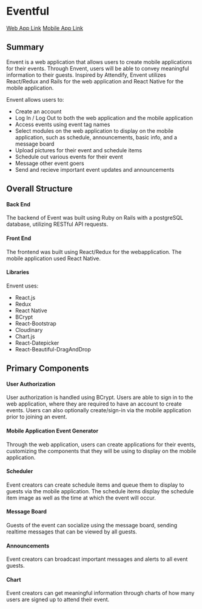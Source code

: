 # Eventful
[Web App Link](www.envent.herokuapp.com)
[Mobile App Link](emulator.thing)
## Summary

Envent is a web application that allows users to create mobile applications for their events. Through Envent, users will be able to convey meaningful information to their guests. Inspired by Attendify, Envent utilizes React/Redux and Rails for the web application and React Native for the mobile application. 

Envent allows users to:

* Create an account 
* Log In / Log Out to both the web application and the mobile application 
* Access events using event tag names 
* Select modules on the web application to display on the mobile application, such as schedule, announcements, basic info, and a message board
* Upload pictures for their event and schedule items 
* Schedule out various events for their event 
* Message other event goers 
* Send and recieve important event updates and announcements

## Overall Structure 

#### Back End
The backend of Event was built using Ruby on Rails with a postgreSQL database, utilizing RESTful API requests. 

#### Front End
The frontend was built using React/Redux for the webapplication. The mobile application used React Native. 

#### Libraries 
Envent uses:
* React.js
* Redux
* React Native 
* BCrypt
* React-Bootstrap
* Cloudinary 
* Chart.js
* React-Datepicker 
* React-Beautiful-DragAndDrop

## Primary Components 

#### User Authorization 
User authorization is handled using BCrypt. Users are able to sign in to the web application, where they are required to have an account to create events. Users can also optionally create/sign-in via the mobile application prior to joining an event. 

#### Mobile Application Event Generator
Through the web application, users can create applications for their events, customizing the components that they will be using to display on the mobile application. 

#### Scheduler
Event creators can create schedule items and queue them to display to guests via the mobile application. The schedule items display the schedule item image as well as the time at which the event will occur. 


#### Message Board
Guests of the event can socialize using the message board, sending realtime messages that can be viewed by all guests. 

#### Announcements
Event creators can broadcast important messages and alerts to all event guests.

#### Chart
Event creators can get meaningful information through charts of how many users are signed up to attend their event. 